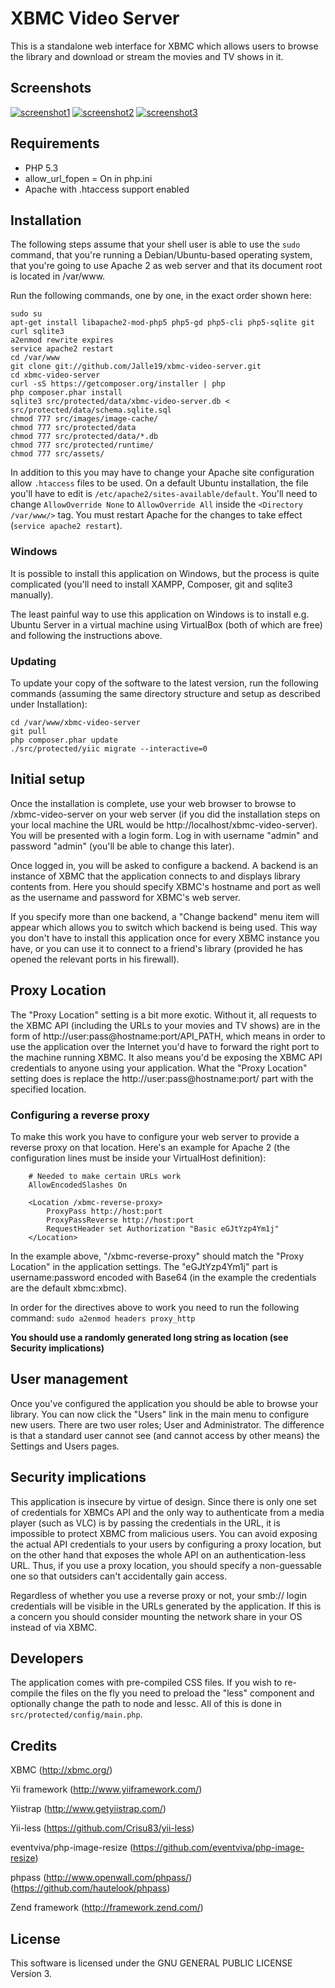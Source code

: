 XBMC Video Server
=================

This is a standalone web interface for XBMC which allows users to browse the library and download or stream the movies and TV shows in it.

Screenshots
-----------

[![screenshot1](http://t.imgbox.com/acevYfF2.jpg)](http://i.imgbox.com/acevYfF2.jpg) [![screenshot2](http://t.imgbox.com/acmKKkJ1.jpg)](http://i.imgbox.com/acmKKkJ1.jpg)
[![screenshot3](http://t.imgbox.com/abwHUlbv.jpg)](http://i.imgbox.com/abwHUlbv.jpg)

Requirements
------------

* PHP 5.3
* allow_url_fopen = On in php.ini
* Apache with .htaccess support enabled

Installation
------------

The following steps assume that your shell user is able to use the `sudo` command, that you're running a Debian/Ubuntu-based operating system, that you're going to use Apache 2 as web server and that its document root is located in /var/www.

Run the following commands, one by one, in the exact order shown here:

```
sudo su 
apt-get install libapache2-mod-php5 php5-gd php5-cli php5-sqlite git curl sqlite3
a2enmod rewrite expires
service apache2 restart
cd /var/www
git clone git://github.com/Jalle19/xbmc-video-server.git
cd xbmc-video-server
curl -sS https://getcomposer.org/installer | php
php composer.phar install
sqlite3 src/protected/data/xbmc-video-server.db < src/protected/data/schema.sqlite.sql
chmod 777 src/images/image-cache/
chmod 777 src/protected/data
chmod 777 src/protected/data/*.db
chmod 777 src/protected/runtime/
chmod 777 src/assets/
```

In addition to this you may have to change your Apache site configuration allow `.htaccess` files to be used. On a default Ubuntu installation, the file you'll have to edit is `/etc/apache2/sites-available/default`. You'll need to change `AllowOverride None` to `AllowOverride All` inside the `<Directory /var/www/>` tag. You must restart Apache for the changes to take effect (`service apache2 restart`).

### Windows

It is possible to install this application on Windows, but the process is quite complicated (you'll need to install XAMPP, Composer, git and sqlite3 manually).

The least painful way to use this application on Windows is to install e.g. Ubuntu Server in a virtual machine using VirtualBox (both of which are free) and following the instructions above.

### Updating

To update your copy of the software to the latest version, run the following commands (assuming the same directory structure and setup as described under Installation):

```
cd /var/www/xbmc-video-server
git pull
php composer.phar update
./src/protected/yiic migrate --interactive=0
```

Initial setup
-------------

Once the installation is complete, use your web browser to browse to /xbmc-video-server on your web server (if you did the installation steps on your local machine the URL would be http://localhost/xbmc-video-server). You will be presented with a login form. Log in with username "admin" and password "admin" (you'll be able to change this later).

Once logged in, you will be asked to configure a backend. A backend is an instance of XBMC that the application connects to and displays library contents from. Here you should specify XBMC's hostname and port as well as the username and password for XBMC's web server.

If you specify more than one backend, a "Change backend" menu item will appear which allows you to switch which backend is being used. This way you don't have to install this application once for every XBMC instance you have, or you can use it to connect to a friend's library (provided he has opened the relevant ports in his firewall).

Proxy Location
--------------

The "Proxy Location" setting is a bit more exotic. Without it, all requests to the XBMC API (including the URLs to your movies and TV shows) are in the form of http://user:pass@hostname:port/API_PATH, which means in order to use the application over the Internet you'd have to forward the right port to the machine running XBMC. It also means you'd be exposing the XBMC API credentials to anyone using your application. What the "Proxy Location" setting does is replace the http://user:pass@hostname:port/ part with the specified location.

### Configuring a reverse proxy

To make this work you have to configure your web server to provide a reverse proxy on that location. Here's an example for Apache 2 (the configuration lines must be inside your VirtualHost definition):

```
	# Needed to make certain URLs work
	AllowEncodedSlashes On
	
	<Location /xbmc-reverse-proxy>
		ProxyPass http://host:port
		ProxyPassReverse http://host:port
		RequestHeader set Authorization "Basic eGJtYzp4Ym1j"
	</Location>
```

In the example above, "/xbmc-reverse-proxy" should match the "Proxy Location" in the application settings. The "eGJtYzp4Ym1j" part is username:password encoded with Base64 (in the example the credentials are the default xbmc:xbmc).

In order for the directives above to work you need to run the following command: `sudo a2enmod headers proxy_http`

**You should use a randomly generated long string as location (see Security implications)**

User management
---------------

Once you've configured the application you should be able to browse your library. You can now click the "Users" link in the main menu to configure new users. There are two user roles; User and Administrator. The difference is that a standard user cannot see (and cannot access by other means) the Settings and Users pages.

Security implications
---------------------

This application is insecure by virtue of design. Since there is only one set of credentials for XBMCs API and the only way to authenticate from a media player (such as VLC) is by passing the credentials in the URL, it is impossible to protect XBMC from malicious users. You can avoid exposing the actual API credentials to your users by configuring a proxy location, but on the other hand that exposes the whole API on an authentication-less URL. Thus, if you use a proxy location, you should specify a non-guessable one so that outsiders can't accidentally gain access.

Regardless of whether you use a reverse proxy or not, your smb:// login credentials will be visible in the URLs generated by the application. If this is a concern you should consider mounting the network share in your OS instead of via XBMC.

Developers
----------

The application comes with pre-compiled CSS files. If you wish to re-compile the files on the fly you need to preload the "less" component and optionally change the path to node and lessc. All of this is done in `src/protected/config/main.php`.

Credits
-------

XBMC (http://xbmc.org/)

Yii framework (http://www.yiiframework.com/)

Yiistrap (http://www.getyiistrap.com/)

Yii-less (https://github.com/Crisu83/yii-less)

eventviva/php-image-resize (https://github.com/eventviva/php-image-resize)

phpass (http://www.openwall.com/phpass/) (https://github.com/hautelook/phpass)

Zend framework (http://framework.zend.com/)

License
-------

This software is licensed under the GNU GENERAL PUBLIC LICENSE Version 3.
